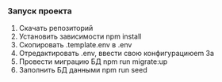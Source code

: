 ### Запуск проекта

1. Скачать репозиторий
1. Установить зависимости npm install
1. Скопировать .template.env в .env
1. Отредактировать .env, ввести свою конфигурациюem 3a
1. Провести миграцию БД npm run migrate:up
1. Заполнить БД данными npm run seed